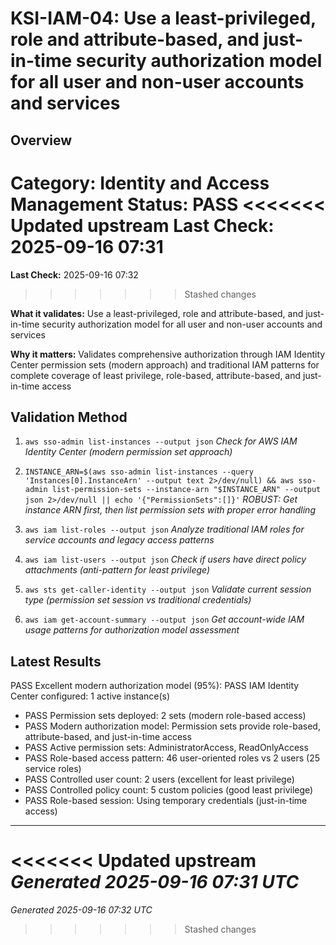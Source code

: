 # KSI-IAM-04: Use a least-privileged, role and attribute-based, and just-in-time security authorization model for all user and non-user accounts and services

## Overview

**Category:** Identity and Access Management
**Status:** PASS
<<<<<<< Updated upstream
**Last Check:** 2025-09-16 07:31
=======
**Last Check:** 2025-09-16 07:32
>>>>>>> Stashed changes

**What it validates:** Use a least-privileged, role and attribute-based, and just-in-time security authorization model for all user and non-user accounts and services

**Why it matters:** Validates comprehensive authorization through IAM Identity Center permission sets (modern approach) and traditional IAM patterns for complete coverage of least privilege, role-based, attribute-based, and just-in-time access

## Validation Method

1. `aws sso-admin list-instances --output json`
   *Check for AWS IAM Identity Center (modern permission set approach)*

2. `INSTANCE_ARN=$(aws sso-admin list-instances --query 'Instances[0].InstanceArn' --output text 2>/dev/null) && aws sso-admin list-permission-sets --instance-arn "$INSTANCE_ARN" --output json 2>/dev/null || echo '{"PermissionSets":[]}'`
   *ROBUST: Get instance ARN first, then list permission sets with proper error handling*

3. `aws iam list-roles --output json`
   *Analyze traditional IAM roles for service accounts and legacy access patterns*

4. `aws iam list-users --output json`
   *Check if users have direct policy attachments (anti-pattern for least privilege)*

5. `aws sts get-caller-identity --output json`
   *Validate current session type (permission set session vs traditional credentials)*

6. `aws iam get-account-summary --output json`
   *Get account-wide IAM usage patterns for authorization model assessment*

## Latest Results

PASS Excellent modern authorization model (95%): PASS IAM Identity Center configured: 1 active instance(s)
- PASS Permission sets deployed: 2 sets (modern role-based access)
- PASS Modern authorization model: Permission sets provide role-based, attribute-based, and just-in-time access
- PASS Active permission sets: AdministratorAccess, ReadOnlyAccess
- PASS Role-based access pattern: 46 user-oriented roles vs 2 users (25 service roles)
- PASS Controlled user count: 2 users (excellent for least privilege)
- PASS Controlled policy count: 5 custom policies (good least privilege)
- PASS Role-based session: Using temporary credentials (just-in-time access)

---
<<<<<<< Updated upstream
*Generated 2025-09-16 07:31 UTC*
=======
*Generated 2025-09-16 07:32 UTC*
>>>>>>> Stashed changes
